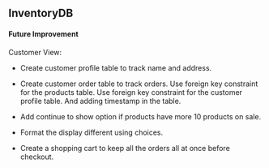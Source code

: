 ## InventoryDB


#### Future Improvement

Customer View:

* Create customer profile table to track name and address.

* Create customer order table to track orders. Use foreign key constraint for the products table. Use foreign key constraint for the customer profile table. And adding
timestamp in the table.

* Add continue to show option if products have more 10 products on sale.

* Format the display different using choices.

* Create a shopping cart to keep all the orders all at once before checkout.


 